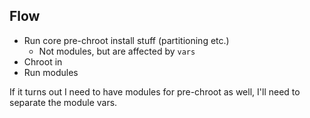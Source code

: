 Flow
----

  * Run core pre-chroot install stuff (partitioning etc.)
    * Not modules, but are affected by `vars`
  * Chroot in
  * Run modules

If it turns out I need to have modules for pre-chroot as well, I'll need to
separate the module vars.
